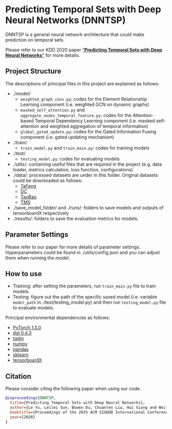 # Predicting Temporal Sets with Deep Neural Networks (DNNTSP)

DNNTSP is a general neural network architecture that could make prediction on temporal sets.

Please refer to our KDD 2020 paper [“**Predicting Temporal Sets with Deep Neural Networks**”](https://arxiv.org/pdf/2006.11483.pdf) for more details.

## Project Structure
The descriptions of principal files in this project are explained as follows:
- ./model/
    - `weighted_graph_conv.py`: codes for the Element Relationship Learning component (i.e. weighted GCN on dynamic graphs)
    - `masked_self_attention.py` and `aggregate_nodes_temporal_feature.py`: codes for the Attention-based Temporal Dependency Learning component (i.e. masked self-attention and weighted aggregation of temporal information)
    - `global_gated_update.py`: codes for the Gated Information Fusing component (i.e. gated updating mechanism)
- ./train/
  - `train_model.py` and `train_main.py`: codes for training models
- ./test/
  - `testing_model.py`: codes for evaluating models
- ./utils/: containing useful files that are required in the project (e.g. data loader, metrics calculation, loss function, configurations) 
- ./data/: processed datasets are under in this folder. Original datasets could be downloaded as follows:
  - [TaFeng](https://www.kaggle.com/chiranjivdas09/ta-feng-grocery-dataset)  
  - [DC](https://www.dunnhumby.com/careers/engineering/sourcefiles)  
  - [TaoBao](https://tianchi.aliyun.com/dataset/dataDetail?dataId=649)  
  - [TMS](https://math.stackexchange.com)
- ./save_model_folder/ and ./runs/: folders to save models and outputs of tensorboardX respectively
- ./results/: folders to save the evaluation metrics for models. 

## Parameter Settings
Please refer to our paper for more details of parameter settings. 
Hyperparameters could be found in ./utils/config.json and you can adjust them when running the model.

## How to use
- Training: after setting the parameters, run ```train_main.py``` file to train models. 
- Testing: figure out the path of the specific saved model (i.e. variable ```model_path``` in ./test/testing_model.py) and then run ```testing_model.py``` file to evaluate models.

Principal environmental dependencies as follows:
- [PyTorch 1.5.0](https://pytorch.org/)
- [dgl 0.4.3](https://www.dgl.ai/)
- [tqdm](https://github.com/tqdm/tqdm)
- [numpy](https://github.com/numpy/numpy)
- [pandas](https://github.com/pandas-dev/pandas)
- [sklearn](https://scikit-learn.org/stable/)
- [tensorboardX](https://github.com/lanpa/tensorboardX)

## Citation
Please consider citing the following paper when using our code.

```bibtex
@inproceedings{DNNTSP,
  title={Predicting Temporal Sets with Deep Neural Networks},
  author={Le Yu, Leilei Sun, Bowen Du, Chuanren Liu, Hui Xiong and Weifeng Lv},
  booktitle={Proceedings of the 26th ACM SIGKDD International Conference on Knowledge Discovery \& Data Mining},
  year={2020}
}
```
